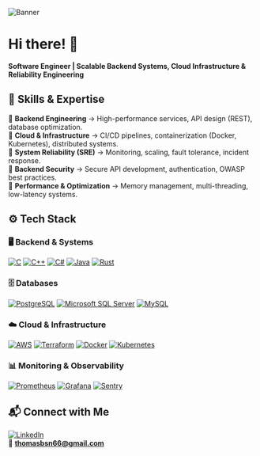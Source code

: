 ![Banner](https://media.licdn.com/dms/image/v2/D4E16AQHUCNF17UYf8w/profile-displaybackgroundimage-shrink_350_1400/profile-displaybackgroundimage-shrink_350_1400/0/1676237814419?e=1746057600&v=beta&t=EdZrpbE8BJ7FCBkP9DbZhjoAtZDs18v7R02V5SYVIiY)
# Hi there! 👋 

**Software Engineer | Scalable Backend Systems, Cloud Infrastructure & Reliability Engineering**

## 🚀 Skills & Expertise  

🔹 **Backend Engineering** → High-performance services, API design (REST), database optimization.  
🔹 **Cloud & Infrastructure** → CI/CD pipelines, containerization (Docker, Kubernetes), distributed systems.  
🔹 **System Reliability (SRE)** → Monitoring, scaling, fault tolerance, incident response.  
🔹 **Backend Security** → Secure API development, authentication, OWASP best practices.  
🔹 **Performance & Optimization** → Memory management, multi-threading, low-latency systems.  

## ⚙️ Tech Stack  

### 🖥 Backend & Systems  
[![C](https://img.shields.io/badge/C-00599C?style=for-the-badge&logo=c&logoColor=white)](#)
[![C++](https://img.shields.io/badge/C%2B%2B-00599C?style=for-the-badge&logo=c%2B%2B&logoColor=white)](#)
[![C#](https://img.shields.io/badge/C%23-239120?style=for-the-badge&logo=c-sharp&logoColor=white)](#)
[![Java](https://img.shields.io/badge/Java-ED8B00?style=for-the-badge&logo=java&logoColor=white)](#)
[![Rust](https://img.shields.io/badge/Rust-000000?style=for-the-badge&logo=rust&logoColor=white)](#)

### 🗄 Databases  
[![PostgreSQL](https://img.shields.io/badge/PostgreSQL-316192?style=for-the-badge&logo=postgresql&logoColor=white)](#)
[![Microsoft SQL Server](https://img.shields.io/badge/Microsoft_SQL_Server-CC2927?style=for-the-badge&logo=microsoft-sql-server&logoColor=white)](#)
[![MySQL](https://img.shields.io/badge/MySQL-00000F?style=for-the-badge&logo=mysql&logoColor=white)](#) 

### ☁️ Cloud & Infrastructure  
[![AWS](https://img.shields.io/badge/AWS-232F3E?style=for-the-badge&logo=amazon-aws&logoColor=white)](#)
[![Terraform](https://img.shields.io/badge/Terraform-623CE4?style=for-the-badge&logo=terraform&logoColor=white)](#)
[![Docker](https://img.shields.io/badge/Docker-2496ED?style=for-the-badge&logo=docker&logoColor=white)](#)
[![Kubernetes](https://img.shields.io/badge/Kubernetes-326CE5?style=for-the-badge&logo=kubernetes&logoColor=white)](#)

### 📊 Monitoring & Observability  
[![Prometheus](https://img.shields.io/badge/Prometheus-E6522C?style=for-the-badge&logo=prometheus&logoColor=white)](#)
[![Grafana](https://img.shields.io/badge/Grafana-F46800?style=for-the-badge&logo=grafana&logoColor=white)](#)
[![Sentry](https://img.shields.io/badge/Sentry-362D59?style=for-the-badge&logo=sentry&logoColor=white)](#)

## 📬 Connect with Me  

[![LinkedIn](https://img.shields.io/badge/LinkedIn-%230077B5.svg?logo=linkedin&logoColor=white)](https://www.linkedin.com/in/thomas-bsn/)  
📧 **thomasbsn66@gmail.com**  
